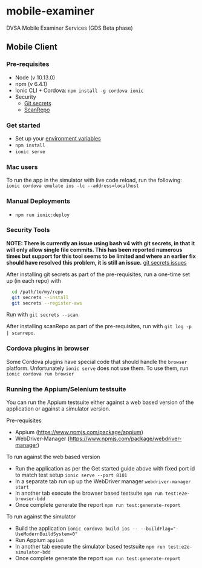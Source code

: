 # mobile-examiner

DVSA Mobile Examiner Services (GDS Beta phase)

## Mobile Client

### Pre-requisites

- Node (v 10.13.0)
- npm (v 6.4.1)
- Ionic CLI + Cordova: `npm install -g cordova ionic`
- Security
  - [Git secrets](https://github.com/awslabs/git-secrets)
  - [ScanRepo](https://github.com/UKHomeOffice/repo-security-scanner)

### Get started

- Set up your [environment variables](https://wiki.i-env.net/display/MES/Application+environment+variables)
- `npm install`
- `ionic serve`

### Mac users

To run the app in the simulator with live code reload, run the following:
`ionic cordova emulate ios -lc --address=localhost`

### Manual Deployments

- `npm run ionic:deploy`

### Security Tools

**NOTE: There is currently an issue using bash v4 with git secrets, in that it will only allow single file commits. This has been reported numerous times but support for this tool seems to be limited and where an earlier fix should have resolved this problem, it is still an issue.**
[git secrets issues](https://github.com/awslabs/git-secrets/issues)

After installing git secrets as part of the pre-requisites, run a one-time set up (in each repo) with

```bash
  cd /path/to/my/repo
  git secrets --install
  git secrets --register-aws
```

Run with `git secrets --scan`.

After installing scanRepo as part of the pre-requisites, run with `git log -p | scanrepo`.

### Cordova plugins in browser

Some Cordova plugins have special code that should handle the `browser` platform. Unfortunately `ionic serve` does not use them. To use them, run `ionic cordova run browser`

### Running the Appium/Selenium testsuite

You can run the Appium testsuite either against a web based version of the application or against a simulator version.

Pre-requisites

- Appium (https://www.npmjs.com/package/appium)
- WebDriver-Manager (https://www.npmjs.com/package/webdriver-manager)

To run against the web based version

- Run the application as per the Get started guide above with fixed port id to match test setup `ionic serve --port 8101`
- In a separate tab run up up the WebDriver manager `webdriver-manager start`
- In another tab execute the browser based testsuite `npm run test:e2e-browser-bdd`
- Once complete generate the report `npm run test:generate-report`

To run against the simulator

- Build the application `ionic cordova build ios -- --buildFlag="-UseModernBuildSystem=0"`
- Run Appium `appium`
- In another tab execute the simulator based testsuite `npm run test:e2e-simulator-bdd`
- Once complete generate the report `npm run test:generate-report`
